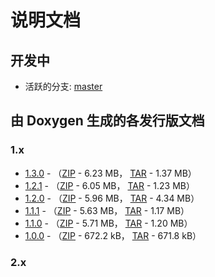 # 说明文档

## 开发中

- 活跃的分支: [master](https://cv-rmvl.github.io/master)

## 由 Doxygen 生成的各发行版文档

### 1.x

- [1.3.0](https://cv-rmvl.github.io/docs/1.3.0) - （[ZIP](https://cv-rmvl.github.io/dl/1.3.0.zip) - 6.23 MB， [TAR](https://cv-rmvl.github.io/dl/1.3.0.tar.xz) - 1.37 MB）
- [1.2.1](https://cv-rmvl.github.io/docs/1.2.1) - （[ZIP](https://cv-rmvl.github.io/dl/1.2.1.zip) - 6.05 MB， [TAR](https://cv-rmvl.github.io/dl/1.2.1.tar.xz) - 1.23 MB）
- [1.2.0](https://cv-rmvl.github.io/docs/1.2.0) - （[ZIP](https://cv-rmvl.github.io/dl/1.2.0.zip) - 5.96 MB， [TAR](https://cv-rmvl.github.io/dl/1.2.0.tar.xz) - 4.34 MB）
- [1.1.1](https://cv-rmvl.github.io/docs/1.1.1) - （[ZIP](https://cv-rmvl.github.io/dl/1.1.1.zip) - 5.63 MB， [TAR](https://cv-rmvl.github.io/dl/1.1.1.tar.xz) - 1.17 MB）
- [1.1.0](https://cv-rmvl.github.io/docs/1.1.0) - （[ZIP](https://cv-rmvl.github.io/dl/1.1.0.zip) - 5.71 MB， [TAR](https://cv-rmvl.github.io/dl/1.1.0.tar.xz) - 1.20 MB）
- [1.0.0](https://cv-rmvl.github.io/docs/1.0.0) - （[ZIP](https://cv-rmvl.github.io/dl/1.0.0.zip) - 672.2 kB， [TAR](https://cv-rmvl.github.io/dl/1.0.0.tar.xz) - 671.8 kB）

### 2.x
